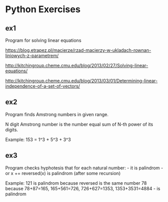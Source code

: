 Python Exercises
================

ex1
---

Program for solving linear equations

 
 https://blog.etrapez.pl/macierze/rzad-macierzy-w-ukladach-rownan-liniowych-z-parametrem/
 
 http://kitchingroup.cheme.cmu.edu/blog/2013/02/27/Solving-linear-equations/
 
 http://kitchingroup.cheme.cmu.edu/blog/2013/03/01/Determining-linear-independence-of-a-set-of-vectors/
 
ex2
---
 
Program finds Amstrong numbers in given range.

N digit Amstrong number is the number equal sum of N-th power of its digits.

Example:
    153 = 1^3 + 5^3 + 3^3  
    
ex3
---
Program checks hyphotesis that for each natural number:
    - it is palindrom
    - or x += reversed(x) is palindrom (after some recursion)

Example:
    121 is palindrom because reversed is the same number
    78 because 78+87=165, 165+561=726, 726+627=1353, 1353+3531=4884 - is palindrom